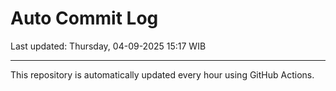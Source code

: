 # Auto Commit Log

Last updated: Thursday, 04-09-2025 15:17 WIB

---

This repository is automatically updated every hour using GitHub Actions.
